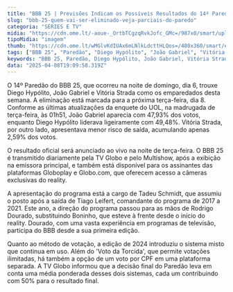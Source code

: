 ```yaml
---
title: "BBB 25 | Previsões Indicam os Possíveis Resultados do 14º Paredão"
slug: "bbb-25-quem-vai-ser-eliminado-veja-parciais-do-paredo"
categoria: "SÉRIES E TV"
midia: "https://cdn.ome.lt/-aoue-_OrtbTCgzqRvkJofc_GMc=/987x0/smart/uploads/conteudo/fotos/bbb25-diego-joao-gabriel-vitoria-14-paredao.jpg"
tipoMidia: "imagem"
thumb: "https://cdn.ome.lt/wMGlvKdIUAx6mLNlkLdcttHLQos=/480x360/smart/extras/conteudos/bbb25-vitoria-strada-14-paredao-peq.jpg"
tags: ["BBB 25", "Paredão", "Diego Hypólito", "João Gabriel", "Vitória Strada", "Enquete UOL", "Tadeu Schmidt", "Rodrigo Dourado"]
keywords: "BBB 25, Paredão, Diego Hypólito, João Gabriel, Vitória Strada, Enquete UOL, Tadeu Schmidt, Rodrigo Dourado"
data: "2025-04-08T19:09:58.319Z"
---
```


O 14º Paredão do BBB 25, que ocorreu na noite de domingo, dia 6, trouxe Diego Hypólito, João Gabriel e Vitória Strada como os emparedados desta semana. A eliminação está marcada para a próxima terça-feira, dia 8. Conforme as últimas atualizações da enquete do UOL, na madrugada de terça-feira, às 01h51, João Gabriel aparecia com 47,93% dos votos, enquanto Diego Hypólito liderava ligeiramente com 49,48%. Vitória Strada, por outro lado, apresentava menor risco de saída, acumulando apenas 2,59% dos votos.

O resultado oficial será anunciado ao vivo na noite de terça-feira. O BBB 25 é transmitido diariamente pela TV Globo e pelo Multishow, após a exibição na emissora principal, e também está disponível para os assinantes das plataformas Globoplay e Globo.com, que oferecem acesso a câmeras exclusivas do reality.

A apresentação do programa está a cargo de Tadeu Schmidt, que assumiu o posto após a saída de Tiago Leifert, comandante do programa de 2017 a 2021. Este ano, a direção do programa passou para as mãos de Rodrigo Dourado, substituindo Boninho, que esteve à frente desde o início do reality. Dourado, com uma vasta experiência em programas de televisão, participa do BBB desde a sua primeira edição.

Quanto ao método de votação, a edição de 2024 introduziu o sistema misto que continua em uso. Além do 'Voto da Torcida', que permite votações ilimitadas, há também a opção de um voto por CPF em uma plataforma separada. A TV Globo informou que a decisão final do Paredão leva em conta uma média ponderada desses dois sistemas, cada um contribuindo com 50% para o resultado final.